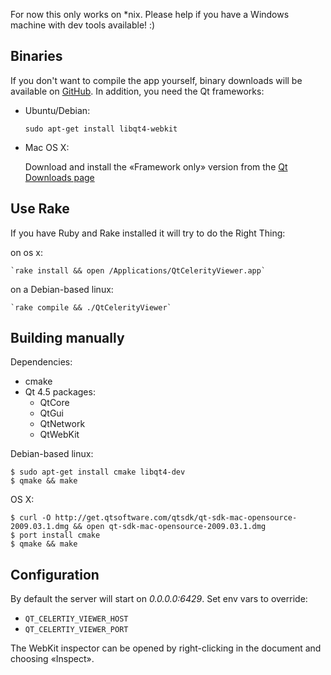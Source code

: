 For now this only works on *nix.
Please help if you have a Windows machine with dev tools available! :)

Binaries
--------

If you don't want to compile the app yourself, binary downloads will be available on [GitHub](http://github.com/jarib/celerity-viewers/downloads).
In addition, you need the Qt frameworks:

  * Ubuntu/Debian:

      `sudo apt-get install libqt4-webkit`


  * Mac OS X:

      Download and install the «Framework only» version from the [Qt Downloads page](http://qt.nokia.com/downloads)

Use Rake
--------

If you have Ruby and Rake installed it will try to do the Right Thing:

on os x:

    `rake install && open /Applications/QtCelerityViewer.app`

on a Debian-based linux:

    `rake compile && ./QtCelerityViewer`


Building manually
-----------------

Dependencies:

  * cmake
  * Qt 4.5 packages:
    - QtCore
    - QtGui
    - QtNetwork
    - QtWebKit

Debian-based linux:

    $ sudo apt-get install cmake libqt4-dev
    $ qmake && make

OS X:

    $ curl -O http://get.qtsoftware.com/qtsdk/qt-sdk-mac-opensource-2009.03.1.dmg && open qt-sdk-mac-opensource-2009.03.1.dmg
    $ port install cmake
    $ qmake && make

Configuration
-------------

By default the server will start on _0.0.0.0:6429_.
Set env vars to override:

  * `QT_CELERTIY_VIEWER_HOST`
  * `QT_CELERTIY_VIEWER_PORT`

The WebKit inspector can be opened by right-clicking in the document and choosing «Inspect».
